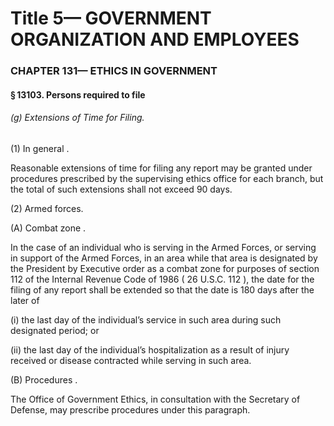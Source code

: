 
# Title 5— GOVERNMENT ORGANIZATION AND EMPLOYEES
### CHAPTER 131— ETHICS IN GOVERNMENT
#### § 13103. Persons required to file
###### (g) Extensions of Time for Filing.

(1) In general .

Reasonable extensions of time for filing any report may be granted under procedures prescribed by the supervising ethics office for each branch, but the total of such extensions shall not exceed 90 days.

(2) Armed forces.

(A) Combat zone .

In the case of an individual who is serving in the Armed Forces, or serving in support of the Armed Forces, in an area while that area is designated by the President by Executive order as a combat zone for purposes of section 112 of the Internal Revenue Code of 1986 ( 26 U.S.C. 112 ), the date for the filing of any report shall be extended so that the date is 180 days after the later of

(i) the last day of the individual’s service in such area during such designated period; or

(ii) the last day of the individual’s hospitalization as a result of injury received or disease contracted while serving in such area.

(B) Procedures .

The Office of Government Ethics, in consultation with the Secretary of Defense, may prescribe procedures under this paragraph.
